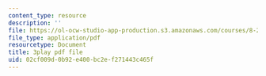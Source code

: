 ```yaml
---
content_type: resource
description: ''
file: https://ol-ocw-studio-app-production.s3.amazonaws.com/courses/8-286-the-early-universe-fall-2013/02cf009d0b92e400bc2ef271443c465f_RgScJ20EnW8.pdf
file_type: application/pdf
resourcetype: Document
title: 3play pdf file
uid: 02cf009d-0b92-e400-bc2e-f271443c465f
---
```

